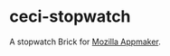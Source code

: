 ceci-stopwatch
==============

A stopwatch Brick for [Mozilla Appmaker](https://github.com/mozilla-appmaker/appmaker).

